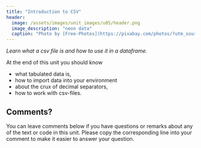```yaml
---
title: "Introduction to CSV"
header:
  image: /assets/images/unit_images/u05/header.png
  image_description: "neon data"
  caption: "Photo by [Free-Photos](https://pixabay.com/photos/?utm_source=link-attribution&amp;utm_medium=referral&amp;utm_campaign=image&amp;utm_content=336373) [Pixabay](https://pixabay.com/de/?utm_source=link-attribution&amp;utm_medium=referral&amp;utm_campaign=image&amp;utm_content=336373)"
---
```


*Learn what a csv file is and how to use it in a dataframe.*

<!--more-->



At the end of this unit you should know

* what tabulated data is,
* how to import data into your environment
* about the crux of decimal separators,
* how to work with csv-files.

## Comments?
You can leave comments below if you have questions or remarks about any of the text or code in this unit. 
Please copy the corresponding line into your comment to make it easier to answer your question.

<script src="https://utteranc.es/client.js" repo="GeoMOER/moer-bsc-base-r" issue-term="moer-bsc_base_r_unit05" theme="github-light" crossorigin="anonymous" async> </script> 


<!--
## Further reading

add some day
-->
